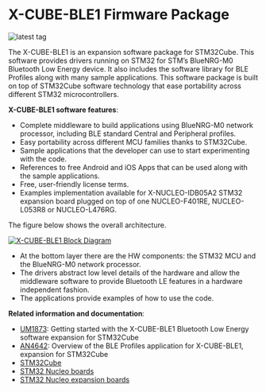 # X-CUBE-BLE1 Firmware Package

![latest tag](https://img.shields.io/github/v/tag/STMicroelectronics/x-cube-ble1.svg?color=brightgreen)

The X-CUBE-BLE1 is an expansion software package for STM32Cube. This software provides drivers running on STM32 for STM’s BlueNRG-M0 Bluetooth Low Energy device. It also includes the software library for BLE Profiles along with many sample applications. This software package is built on top of STM32Cube software technology that ease portability across different STM32 microcontrollers.

**X-CUBE-BLE1 software features**:

- Complete middleware to build applications using BlueNRG-M0 network processor, including BLE standard Central and Peripheral profiles.
- Easy portability across different MCU families thanks to STM32Cube.
- Sample applications that the developer can use to start experimenting with the code.
- References to free Android and iOS Apps that can be used along with the sample applications.
- Free, user-friendly license terms.
- Examples implementation available for X-NUCLEO-IDB05A2 STM32 expansion board plugged on top of one NUCLEO-F401RE, NUCLEO-L053R8 or NUCLEO-L476RG.

The figure below shows the overall architecture.

[![X-CUBE-BLE1 Block Diagram](_htmresc/X-CUBE-BLE1_BlockDiagram_2020.png)]()

- At the bottom layer there are the HW components: the STM32 MCU and the BlueNRG-M0 network processor.
- The drivers abstract low level details of the hardware and allow the middleware software to provide Bluetooth LE features in a hardware independent fashion.
- The applications provide examples of how to use the code.

**Related information and documentation**:

- [UM1873](https://www.st.com/content/st_com/en/products/embedded-software/mcu-mpu-embedded-software/stm32-embedded-software/stm32cube-expansion-packages/x-cube-BLE1.html): Getting started with the X-CUBE-BLE1 Bluetooth Low Energy software expansion for STM32Cube
- [AN4642](https://www.st.com/content/st_com/en/products/embedded-software/mcu-mpu-embedded-software/stm32-embedded-software/stm32cube-expansion-packages/x-cube-BLE1.html): Overview of the BLE Profiles application for X-CUBE-BLE1, expansion for STM32Cube
- [STM32Cube](http://www.st.com/stm32cube)
- [STM32 Nucleo boards](http://www.st.com/stm32nucleo)
- [STM32 Nucleo expansion boards](http://www.st.com/x-nucleo)
